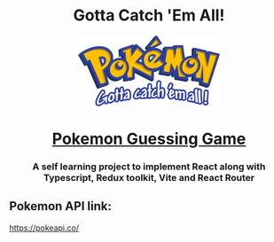 <h1 align="center">Gotta Catch 'Em All!</h1>
<p align="center">
  <img  alt="Pokemon slogan" height="128px" width="256px" src="https://raw.githubusercontent.com/Mondal10/guess-pokemon/main/src/assets/images/pokemonHeader.png">
</p>
<h1 align="center"><a href="https://pokemonguess-beta.netlify.app/">Pokemon Guessing Game</a></h1>

<h3 align="center">A self learning project to implement React along with Typescript, Redux toolkit, Vite and React Router</h3>

## Pokemon API link:
https://pokeapi.co/
